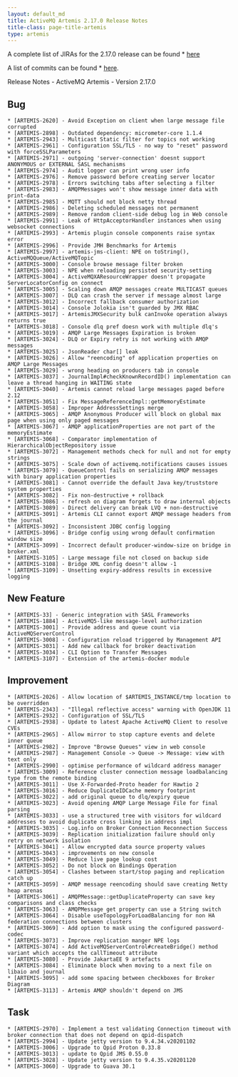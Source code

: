 ```yaml
---
layout: default_md
title: ActiveMQ Artemis 2.17.0 Release Notes
title-class: page-title-artemis
type: artemis
---
```


A complete list of JIRAs for the 2.17.0 release can be found     * [here](https://issues.apache.org/jira/secure/ReleaseNote.jspa?projectId=12315920&version=12349326)

A list of commits can be found     * [here](commit-report-2.17.0).


Release Notes - ActiveMQ Artemis - Version 2.17.0


## Bug
    * [ARTEMIS-2620] - Avoid Exception on client when large message file corrupted
    * [ARTEMIS-2898] - Outdated dependency: micrometer-core 1.1.4
    * [ARTEMIS-2943] - Multicast Static filter for topics not working
    * [ARTEMIS-2961] - Configuration SSL/TLS - no way to "reset" password with forceSSLParameters
    * [ARTEMIS-2971] - outgoing 'server-connection' doesnt support ANONYMOUS or EXTERNAL SASL mechanisms
    * [ARTEMIS-2974] - Audit logger can print wrong user info
    * [ARTEMIS-2976] - Remove password before creating server locator
    * [ARTEMIS-2978] - Errors switching tabs after selecting a filter
    * [ARTEMIS-2983] - AMQPMessages won't show message inner data with print-data
    * [ARTEMIS-2985] - MQTT should not block netty thread
    * [ARTEMIS-2986] - Deleting scheduled messages not permanent
    * [ARTEMIS-2989] - Remove random client-side debug log in Web console
    * [ARTEMIS-2991] - Leak of HttpAcceptorHandler instances when using websocket connections
    * [ARTEMIS-2993] - Artemis plugin console components raise syntax error
    * [ARTEMIS-2996] - Provide JMH Benchmarks for Artemis
    * [ARTEMIS-2997] - artemis-jms-client: NPE on toString(), ActiveMQQueue/ActiveMQTopic
    * [ARTEMIS-3000] - Console browse message filter broken
    * [ARTEMIS-3003] - NPE when reloading persisted security-setting
    * [ARTEMIS-3004] - ActiveMQXAResourceWrapper doesn't propagate ServerLocatorConfig on connect
    * [ARTEMIS-3005] - Scaling down AMQP messages create MULTICAST queues
    * [ARTEMIS-3007] - DLQ can crash the server if message almost large
    * [ARTEMIS-3012] - Incorrect fallback consumer authorization
    * [ARTEMIS-3014] - Console Jolokia isn't guarded by JMX RBAC
    * [ARTEMIS-3017] - ArtemisJMXSecurity bulk canInvoke operation always returns true
    * [ARTEMIS-3018] - Console dlq pref doesn work with multiple dlq's
    * [ARTEMIS-3019] - AMQP Large Messages Expiration is broken
    * [ARTEMIS-3024] - DLQ or Expiry retry is not working with AMQP messages
    * [ARTEMIS-3025] - JsonReader char[] leak
    * [ARTEMIS-3026] - Allow "reencoding" of application properties on AMQP Large Messages
    * [ARTEMIS-3029] - wrong heading on producers tab in console
    * [ARTEMIS-3037] - JournalImpl#checkKnownRecordID() implementation can leave a thread hanging in WAITING state
    * [ARTEMIS-3040] - Artemis cannot reload large messages paged before 2.12
    * [ARTEMIS-3051] - Fix MessageReferenceImpl::getMemoryEstimate
    * [ARTEMIS-3058] - Improper AddressSettings merge
    * [ARTEMIS-3065] - AMQP Anonymous Producer will block on global max page when using only paged messages
    * [ARTEMIS-3067] - AMQP applicationProperties are not part of the memoryEstimate
    * [ARTEMIS-3068] - Comparator implementation of HierarchicalObjectRepository issue
    * [ARTEMIS-3072] - Management methods check for null and not for empty strings
    * [ARTEMIS-3075] - Scale down of activemq.notifications causes issues
    * [ARTEMIS-3079] - QueueControl fails on serializing AMQP messages with binary application properties
    * [ARTEMIS-3081] - Cannot override the default Java key/truststore system properties
    * [ARTEMIS-3082] - Fix non-destructive + rollback
    * [ARTEMIS-3086] - refresh on diagram forgets to draw internal objects
    * [ARTEMIS-3089] - Direct delivery can break LVQ + non-destructive
    * [ARTEMIS-3091] - Artemis CLI cannot export AMQP message headers from the journal
    * [ARTEMIS-3092] - Inconsistent JDBC config logging
    * [ARTEMIS-3096] - Bridge config using wrong default confirmation window size
    * [ARTEMIS-3099] - Incorrect default producer-window-size on bridge in broker.xml
    * [ARTEMIS-3105] - Large message file not closed on backup side
    * [ARTEMIS-3108] - Bridge XML config doesn't allow -1
    * [ARTEMIS-3109] - Unsetting expiry-address results in excessive logging
   
## New Feature
    * [ARTEMIS-33] - Generic integration with SASL Frameworks
    * [ARTEMIS-1884] - ActiveMQ5-like message-level authorization
    * [ARTEMIS-3001] - Provide address and queue count via ActiveMQServerControl
    * [ARTEMIS-3008] - Configuration reload triggered by Management API
    * [ARTEMIS-3031] - Add new callback for broker deactivation
    * [ARTEMIS-3034] - CLI Option to Transfer Messages
    * [ARTEMIS-3107] - Extension of the artemis-docker module
   
## Improvement
    * [ARTEMIS-2026] - Allow location of $ARTEMIS_INSTANCE/tmp location to be overridden
    * [ARTEMIS-2343] - "Illegal reflective access" warning with OpenJDK 11
    * [ARTEMIS-2932] - Configuration of SSL/TLS
    * [ARTEMIS-2938] - Update to latest Apache ActiveMQ Client to resolve CVEs
    * [ARTEMIS-2965] - Allow mirror to stop capture events and delete inner queue
    * [ARTEMIS-2982] - Improve "Browse Queues" view in web console
    * [ARTEMIS-2987] - Management Console -> Queue -> Message: view with text only
    * [ARTEMIS-2990] - optimise performance of wildcard address manager
    * [ARTEMIS-3009] - Reference cluster connection message loadbalancing type from the remote binding
    * [ARTEMIS-3011] - Use X-Forwarded-Proto header for Hawtio 2
    * [ARTEMIS-3016] - Reduce DuplicateIDCache memory footprint
    * [ARTEMIS-3022] - add original queue to dlq/expiry queue
    * [ARTEMIS-3023] - Avoid opening AMQP Large Message File for final parsing
    * [ARTEMIS-3033] - use a structured tree with visitors for wildcard addresses to avoid duplicate cross linking in address impl
    * [ARTEMIS-3035] - Log.info on Broker Connection Reconnection Success
    * [ARTEMIS-3039] - Replication initialization failure should only retry on network isolation
    * [ARTEMIS-3041] - Allow encrypted data source property values
    * [ARTEMIS-3043] - improvements on new console
    * [ARTEMIS-3049] - Reduce live page lookup cost
    * [ARTEMIS-3052] - Do not block on Bindings Operation
    * [ARTEMIS-3054] - Clashes between start/stop paging and replication catch up
    * [ARTEMIS-3059] - AMQP message reencoding should save creating Netty heap arenas
    * [ARTEMIS-3061] - AMQPMessage::getDuplicateProperty can save key comparisons and class checks
    * [ARTEMIS-3063] - AMQPMessage get property can use a String switch
    * [ARTEMIS-3064] - Disable useTopologyForLoadBalancing for non HA federation connections between clusters
    * [ARTEMIS-3069] - Add option to mask using the configured password-codec
    * [ARTEMIS-3073] - Improve replication manger NPE logs
    * [ARTEMIS-3074] - Add ActiveMQServerControl#createBridge() method variant which accepts the callTimeout attribute
    * [ARTEMIS-3080] - Provide JakartaEE 9 artefacts
    * [ARTEMIS-3084] - Eliminate block when moving to a next file on libaio and journal
    * [ARTEMIS-3095] - add some spacing between checkboxes for Broker Diagram
    * [ARTEMIS-3113] - Artemis AMQP shouldn't depend on JMS
   
## Task
    * [ARTEMIS-2970] - Implement a test validating Connection timeout with broker connection that does not depend on qpid-dispatch
    * [ARTEMIS-2994] - Update jetty version to 9.4.34.v20201102
    * [ARTEMIS-3006] - Upgrade to Qpid Proton 0.33.8
    * [ARTEMIS-3013] - update to Qpid JMS 0.55.0
    * [ARTEMIS-3028] - Update jetty version to 9.4.35.v20201120
    * [ARTEMIS-3060] - Upgrade to Guava 30.1
